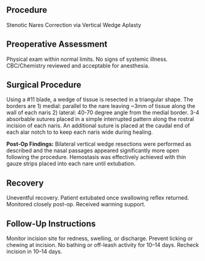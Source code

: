 ## Procedure
Stenotic Nares Correction via Vertical Wedge Aplasty

## Preoperative Assessment
Physical exam within normal limits. No signs of systemic illness. CBC/Chemistry reviewed and acceptable for anesthesia.

## Surgical Procedure
Using a #11 blade, a wedge of tissue is resected in a triangular shape.  The borders are 1) medial: parallel to the nare leaving ~3mm of tissue along the wall of each naris 2) lateral: 40-70 degree angle from the medial border.  3-4 absorbable sutures placed in a simple interrupted pattern along the rostral incision of each naris.  An additional suture is placed at the caudal end of each alar notch to to keep each naris wide during healing.

**Post-Op Findings:** Bilateral vertical wedge resections were performed as described and the nasal passages appeared significantly more open following the procedure.  Hemostasis was effectively achieved with thin gauze strips placed into each nare until extubation. 

## Recovery
Uneventful recovery. Patient extubated once swallowing reflex returned. Monitored closely post-op. Received warming support.

## Follow-Up Instructions
Monitor incision site for redness, swelling, or discharge. Prevent licking or chewing at incision. No bathing or off-leash activity for 10–14 days. Recheck incision in 10–14 days.

